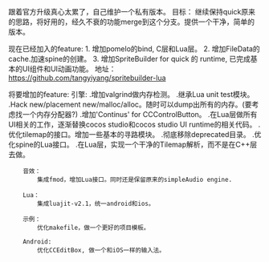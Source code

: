 跟着官方升级真心太累了，自己维护一个私有版本。
目标：  继续保持quick原来的思路，将好用的，经久不衰的功能merge到这个分支。提供一个干净，简单的版本。


现在已经加入的feature: 
        1. 增加pomelo的bind, C层和Lua层。
        2. 增加FileData的cache.加速spine的创建。
        3. 增加SpriteBuilder for quick 的 runtime, 已完成基本的UI组件和UI动画功能。
        地址：https://github.com/tangyiyang/spritebuilder-lua

将要增加的feature:
        引擎:
            .增加valgrind做内存检测。
            .继承Lua unit test模块。
            .Hack new/placement new/malloc/alloc。随时可以dump出所有的内存。(要考虑找一个内存分配器?)
            .增加'Continus' for CCControlButton。
            .在Lua层做所有UI相关的工作，逐渐替换cocos studio和cocos studio UI runtime的相关代码。
            .优化tilemap的接口。增加一些基本的寻路模块。
            .彻底移除deprecated目录。
            .优化spine的Lua接口。
            .在Lua层，实现一个干净的Tilemap解析，而不是在C++层去做。


        音效：
            集成fmod，增加Lua接口。同时还是保留原来的simpleAudio engine.

        Lua：
            集成luajit-v2.1，统一android和ios。

        示例：
            优化makefile，做一个更好的项目模板。

        Android:
            优化CCEditBox, 做一个和iOS一样的输入法。
